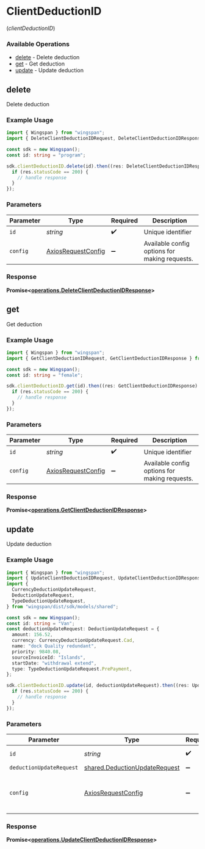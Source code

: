 # ClientDeductionID
(*clientDeductionID*)

### Available Operations

* [delete](#delete) - Delete deduction
* [get](#get) - Get deduction
* [update](#update) - Update deduction

## delete

Delete deduction

### Example Usage

```typescript
import { Wingspan } from "wingspan";
import { DeleteClientDeductionIDRequest, DeleteClientDeductionIDResponse } from "wingspan/dist/sdk/models/operations";

const sdk = new Wingspan();
const id: string = "program";

sdk.clientDeductionID.delete(id).then((res: DeleteClientDeductionIDResponse) => {
  if (res.statusCode == 200) {
    // handle response
  }
});
```

### Parameters

| Parameter                                                    | Type                                                         | Required                                                     | Description                                                  |
| ------------------------------------------------------------ | ------------------------------------------------------------ | ------------------------------------------------------------ | ------------------------------------------------------------ |
| `id`                                                         | *string*                                                     | :heavy_check_mark:                                           | Unique identifier                                            |
| `config`                                                     | [AxiosRequestConfig](https://axios-http.com/docs/req_config) | :heavy_minus_sign:                                           | Available config options for making requests.                |


### Response

**Promise<[operations.DeleteClientDeductionIDResponse](../../models/operations/deleteclientdeductionidresponse.md)>**


## get

Get deduction

### Example Usage

```typescript
import { Wingspan } from "wingspan";
import { GetClientDeductionIDRequest, GetClientDeductionIDResponse } from "wingspan/dist/sdk/models/operations";

const sdk = new Wingspan();
const id: string = "female";

sdk.clientDeductionID.get(id).then((res: GetClientDeductionIDResponse) => {
  if (res.statusCode == 200) {
    // handle response
  }
});
```

### Parameters

| Parameter                                                    | Type                                                         | Required                                                     | Description                                                  |
| ------------------------------------------------------------ | ------------------------------------------------------------ | ------------------------------------------------------------ | ------------------------------------------------------------ |
| `id`                                                         | *string*                                                     | :heavy_check_mark:                                           | Unique identifier                                            |
| `config`                                                     | [AxiosRequestConfig](https://axios-http.com/docs/req_config) | :heavy_minus_sign:                                           | Available config options for making requests.                |


### Response

**Promise<[operations.GetClientDeductionIDResponse](../../models/operations/getclientdeductionidresponse.md)>**


## update

Update deduction

### Example Usage

```typescript
import { Wingspan } from "wingspan";
import { UpdateClientDeductionIDRequest, UpdateClientDeductionIDResponse } from "wingspan/dist/sdk/models/operations";
import {
  CurrencyDeductionUpdateRequest,
  DeductionUpdateRequest,
  TypeDeductionUpdateRequest,
} from "wingspan/dist/sdk/models/shared";

const sdk = new Wingspan();
const id: string = "Van";
const deductionUpdateRequest: DeductionUpdateRequest = {
  amount: 156.52,
  currency: CurrencyDeductionUpdateRequest.Cad,
  name: "dock Quality redundant",
  priority: 9840.08,
  sourceInvoiceId: "Islands",
  startDate: "withdrawal extend",
  type: TypeDeductionUpdateRequest.PrePayment,
};

sdk.clientDeductionID.update(id, deductionUpdateRequest).then((res: UpdateClientDeductionIDResponse) => {
  if (res.statusCode == 200) {
    // handle response
  }
});
```

### Parameters

| Parameter                                                                      | Type                                                                           | Required                                                                       | Description                                                                    |
| ------------------------------------------------------------------------------ | ------------------------------------------------------------------------------ | ------------------------------------------------------------------------------ | ------------------------------------------------------------------------------ |
| `id`                                                                           | *string*                                                                       | :heavy_check_mark:                                                             | Unique identifier                                                              |
| `deductionUpdateRequest`                                                       | [shared.DeductionUpdateRequest](../../models/shared/deductionupdaterequest.md) | :heavy_minus_sign:                                                             | N/A                                                                            |
| `config`                                                                       | [AxiosRequestConfig](https://axios-http.com/docs/req_config)                   | :heavy_minus_sign:                                                             | Available config options for making requests.                                  |


### Response

**Promise<[operations.UpdateClientDeductionIDResponse](../../models/operations/updateclientdeductionidresponse.md)>**

